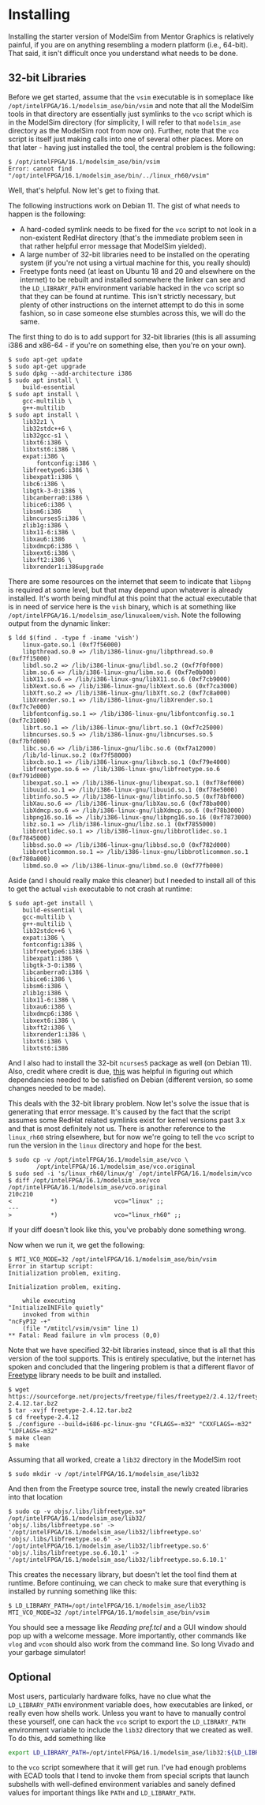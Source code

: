 # Installing
Installing the starter version of ModelSim from Mentor Graphics is relatively
painful, if you are on anything resembling a modern platform (i.e., 64-bit).
That said, it isn't difficult once you understand what needs to be done.

## 32-bit Libraries
Before we get started, assume that the `vsim` executable is in someplace like
`/opt/intelFPGA/16.1/modelsim_ase/bin/vsim` and note that all the ModelSim tools
in that directory are essentially just symlinks to the `vco` script which is in
the ModelSim directory (for simplicity, I will refer to that `modelsim_ase`
directory as the ModelSim root from now on).  Further, note that the `vco`
script is itself just making calls into one of several other places.  More on
that later - having just installed the tool, the central problem is the
following:
```console
$ /opt/intelFPGA/16.1/modelsim_ase/bin/vsim 
Error: cannot find "/opt/intelFPGA/16.1/modelsim_ase/bin/../linux_rh60/vsim"
```
Well, that's helpful.  Now let's get to fixing that.

The following instructions work on Debian 11. The gist of what needs to happen
is the following:
- A hard-coded symlink needs to be fixed for the `vco` script to not look in
  a non-existent RedHat directory (that's the immediate problem seen in that
  rather helpful error message that ModelSim yielded).
- A large number of 32-bit libraries need to be installed on the operating
  system (if you're not using a virtual machine for this, you really should)
- Freetype fonts need (at least on Ubuntu 18 and 20 and elsewhere on the
  internet) to be rebuilt and installed somewhere the linker can see and the
  `LD_LIBRARY_PATH` environment variable hacked in the `vco` script so that
  they can be found at runtime. This isn't strictly necessary, but plenty of
  other instructions on the internet attempt to do this in some fashion, so
  in case someone else stumbles across this, we will do the same.

The first thing to do is to add support for 32-bit libraries (this is all
assuming i386 and x86-64 - if you're on something else, then you're on your
own).

```console
$ sudo apt-get update
$ sudo apt-get upgrade
$ sudo dpkg --add-architecture i386
$ sudo apt install \
	build-essential
$ sudo apt install \
	gcc-multilib \
	g++-multilib
$ sudo apt install \
	lib32z1 \
	lib32stdc++6 \
	lib32gcc-s1 \
	libxt6:i386 \
	libxtst6:i386 \
	expat:i386 \
     	fontconfig:i386 \
	libfreetype6:i386 \
	libexpat1:i386 \
	libc6:i386 \
	libgtk-3-0:i386 \
	libcanberra0:i386 \
	libice6:i386 \
	libsm6:i386     \
	libncurses5:i386 \
	zlib1g:i386 \
	libx11-6:i386 \
	libxau6:i386     \
	libxdmcp6:i386 \
	libxext6:i386 \
	libxft2:i386 \
	libxrender1:i386upgrade
```
There are some resources on the internet that seem to indicate that `libpng` is
required at some level, but that may depend upon whatever is already installed.
It's worth being mindful at this point that the actual executable that is in
need of service here is the `vish` binary, which is at something like
`/opt/intelFPGA/16.1/modelsim_ase/linuxaloem/vish`.  Note the following output
from the dynamic linker:

```console
$ ldd $(find . -type f -iname 'vish')
	linux-gate.so.1 (0xf7f56000)
	libpthread.so.0 => /lib/i386-linux-gnu/libpthread.so.0 (0xf7f15000)
	libdl.so.2 => /lib/i386-linux-gnu/libdl.so.2 (0xf7f0f000)
	libm.so.6 => /lib/i386-linux-gnu/libm.so.6 (0xf7e0b000)
	libX11.so.6 => /lib/i386-linux-gnu/libX11.so.6 (0xf7cb9000)
	libXext.so.6 => /lib/i386-linux-gnu/libXext.so.6 (0xf7ca3000)
	libXft.so.2 => /lib/i386-linux-gnu/libXft.so.2 (0xf7c8a000)
	libXrender.so.1 => /lib/i386-linux-gnu/libXrender.so.1 (0xf7c7e000)
	libfontconfig.so.1 => /lib/i386-linux-gnu/libfontconfig.so.1 (0xf7c31000)
	librt.so.1 => /lib/i386-linux-gnu/librt.so.1 (0xf7c25000)
	libncurses.so.5 => /lib/i386-linux-gnu/libncurses.so.5 (0xf7bfd000)
	libc.so.6 => /lib/i386-linux-gnu/libc.so.6 (0xf7a12000)
	/lib/ld-linux.so.2 (0xf7f58000)
	libxcb.so.1 => /lib/i386-linux-gnu/libxcb.so.1 (0xf79e4000)
	libfreetype.so.6 => /lib/i386-linux-gnu/libfreetype.so.6 (0xf791d000)
	libexpat.so.1 => /lib/i386-linux-gnu/libexpat.so.1 (0xf78ef000)
	libuuid.so.1 => /lib/i386-linux-gnu/libuuid.so.1 (0xf78e5000)
	libtinfo.so.5 => /lib/i386-linux-gnu/libtinfo.so.5 (0xf78bf000)
	libXau.so.6 => /lib/i386-linux-gnu/libXau.so.6 (0xf78ba000)
	libXdmcp.so.6 => /lib/i386-linux-gnu/libXdmcp.so.6 (0xf78b3000)
	libpng16.so.16 => /lib/i386-linux-gnu/libpng16.so.16 (0xf7873000)
	libz.so.1 => /lib/i386-linux-gnu/libz.so.1 (0xf7855000)
	libbrotlidec.so.1 => /lib/i386-linux-gnu/libbrotlidec.so.1 (0xf7845000)
	libbsd.so.0 => /lib/i386-linux-gnu/libbsd.so.0 (0xf782d000)
	libbrotlicommon.so.1 => /lib/i386-linux-gnu/libbrotlicommon.so.1 (0xf780a000)
	libmd.so.0 => /lib/i386-linux-gnu/libmd.so.0 (0xf77fb000)
```
Aside (and I should really make this cleaner) but I needed to install all of
this to get the actual `vish` executable to not crash at runtime:
```console
$ sudo apt-get install \
	build-essential \
	gcc-multilib \
	g++-multilib \
	lib32stdc++6 \
	expat:i386 \
	fontconfig:i386 \
	libfreetype6:i386 \
	libexpat1:i386 \
	libgtk-3-0:i386 \
	libcanberra0:i386 \
	libice6:i386 \
	libsm6:i386 \
	zlib1g:i386 \
	libx11-6:i386 \
	libxau6:i386 \
	libxdmcp6:i386 \
	libxext6:i386 \
	libxft2:i386 \
	libxrender1:i386 \
	libxt6:i386 \
	libxtst6:i386
```
And I also had to install the 32-bit `ncurses5` package as well (on Debian 11).
Also, credit where credit is due,
[this](https://github.com/sumezawa/modelsim_on_linux) was helpful in figuring out which
dependancies needed to be satisfied on Debian (different version, so some
changes needed to be made).

This deals with the 32-bit library problem.  Now let's solve the issue that is
generating that error message.  It's caused by the fact that the script assumes
some RedHat related symlinks exist for kernel versions past 3.x and that is most
definitely not us.  There is another reference to the `linux_rh60` string
elsewhere, but for now we're going to tell the `vco` script to run the version
in the `linux` directory and hope for the best.
```console
$ sudo cp -v /opt/intelFPGA/16.1/modelsim_ase/vco \
		/opt/intelFPGA/16.1/modelsim_ase/vco.original
$ sudo sed -i 's/linux_rh60/linux/g' /opt/intelFPGA/16.1/modelsim/vco
$ diff /opt/intelFPGA/16.1/modelsim_ase/vco /opt/intelFPGA/16.1/modelsim_ase/vco.original 
210c210
<           *)                vco="linux" ;;
---
>           *)                vco="linux_rh60" ;;
```
If your diff doesn't look like this, you've probably done something wrong.

Now when we run it, we get the following:
```console
$ MTI_VCO_MODE=32 /opt/intelFPGA/16.1/modelsim_ase/bin/vsim
Error in startup script: 
Initialization problem, exiting.

Initialization problem, exiting.

    while executing
"InitializeINIFile quietly"
    invoked from within
"ncFyP12 -+"
    (file "/mtitcl/vsim/vsim" line 1)
** Fatal: Read failure in vlm process (0,0)
```
Note that we have specified 32-bit libraries instead, since that is all that
this version of the tool supports.  This is entirely speculative, but the
internet has spoken and concluded that the lingering problem is that a different
flavor of [Freetype](https://sourceforge.net/projects/freetype/files/freetype2/2.4.12/)
library needs to be built and installed.

```console
$ wget https://sourceforge.net/projects/freetype/files/freetype2/2.4.12/freetype-2.4.12.tar.bz2
$ tar -xvjf freetype-2.4.12.tar.bz2
$ cd freetype-2.4.12
$ ./configure --build=i686-pc-linux-gnu "CFLAGS=-m32" "CXXFLAGS=-m32" "LDFLAGS=-m32"
$ make clean
$ make
```
Assuming that all worked, create a `lib32` directory in the ModelSim root
```console
$ sudo mkdir -v /opt/intelFPGA/16.1/modelsim_ase/lib32
```
And then from the Freetype source tree, install the newly created libraries into
that location
```console
$ sudo cp -v objs/.libs/libfreetype.so* /opt/intelFPGA/16.1/modelsim_ase/lib32/
'objs/.libs/libfreetype.so' -> '/opt/intelFPGA/16.1/modelsim_ase/lib32/libfreetype.so'
'objs/.libs/libfreetype.so.6' -> '/opt/intelFPGA/16.1/modelsim_ase/lib32/libfreetype.so.6'
'objs/.libs/libfreetype.so.6.10.1' -> '/opt/intelFPGA/16.1/modelsim_ase/lib32/libfreetype.so.6.10.1'
```
This creates the necessary library, but doesn't let the tool find them at
runtime.  Before continuing, we can check to make sure that everything is
installed by running something like this:
```console
$ LD_LIBRARY_PATH=/opt/intelFPGA/16.1/modelsim_ase/lib32 MTI_VCO_MODE=32 /opt/intelFPGA/16.1/modelsim_ase/bin/vsim 
```
You should see a message like *Reading pref.tcl* and a GUI window should pop up
with a welcome message. More importantly, other commands like `vlog` and `vcom`
should also work from the command line.  So long Vivado and your garbage
simulator!

## Optional
Most users, particularly hardware folks, have no clue what the `LD_LIBRARY_PATH`
environment variable does, how executables are linked, or really even how shells
work.  Unless you want to have to manually control these yourself, one can hack
the `vco` script to export the `LD_LIBRARY_PATH` environment variable to include
the `lib32` directory that we created as well.  To do this, add something like
```bash
export LD_LIBRARY_PATH=/opt/intelFPGA/16.1/modelsim_ase/lib32:${LD_LIBRARY_PATH}
```
to the `vco` script somewhere that it will get run.  I've had enough problems
with ECAD tools that I tend to invoke them from special scripts that launch
subshells with well-defined environment variables and sanely defined values for
important things like `PATH` and `LD_LIBRARY_PATH`.


